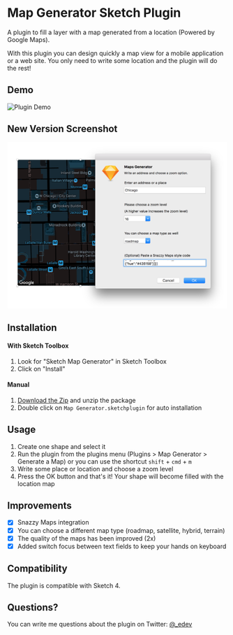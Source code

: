 # Map Generator Sketch Plugin

A plugin to fill a layer with a map generated from a location (Powered by Google Maps).

With this plugin you can design quickly a map view for a mobile application or a web site. You only need to write some location and the plugin will do the rest!

## Demo

![Plugin Demo](/assets/demo.gif?raw=true "Map Generator Sketch Plugin Demo")

## New Version Screenshot

![New version](/assets/new-version.png?raw=true "Map Generator Sketch Plugin Screenshot")

## Installation

#### With Sketch Toolbox

1. Look for "Sketch Map Generator" in Sketch Toolbox
2. Click on "Install"

#### Manual

1. [Download the Zip](https://github.com/eddiesigner/sketch-map-generator/archive/master.zip) and unzip the package
2. Double click on `Map Generator.sketchplugin` for auto installation

## Usage

1. Create one shape and select it
2. Run the plugin from the plugins menu (Plugins > Map Generator > Generate a Map) or you can use the shortcut `shift` + `cmd` + `m`
3. Write some place or location and choose a zoom level
4. Press the OK button and that's it! Your shape will become filled with the location map

## Improvements

- [x] Snazzy Maps integration
- [x] You can choose a different map type (roadmap, satellite, hybrid, terrain)
- [x] The quality of the maps has been improved (2x)
- [x] Added switch focus between text fields to keep your hands on keyboard

## Compatibility

The plugin is compatible with Sketch 4.

## Questions?

You can write me questions about the plugin on Twitter: [@_edev](https://twitter.com/_edev)
